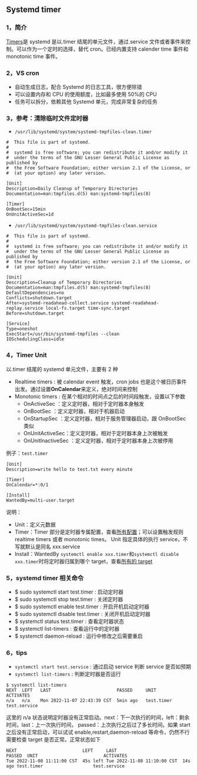 ## Systemd timer

### 1，简介

[Timers](https://wiki.archlinux.org/title/systemd/Timers)是 systemd 是以.timer 结尾的单元文件，通过.service 文件或者事件来控制。可以作为一个定时的选择，替代 cron。已经内置支持 calender time 事件和 monotonic time 事件。

### 2，VS cron

- 自动生成日志，配合 Systemd 的日志工具，很方便除错
- 可以设置内存和 CPU 的使用额度，比如最多使用 50%的 CPU
- 任务可以拆分，依赖其他 Systemd 单元，完成非常复杂的任务

### 3，参考：清除临时文件定时器

- `/usr/lib/systemd/system/systemd-tmpfiles-clean.timer`

```
#  This file is part of systemd.
#
#  systemd is free software; you can redistribute it and/or modify it
#  under the terms of the GNU Lesser General Public License as published by
#  the Free Software Foundation; either version 2.1 of the License, or
#  (at your option) any later version.

[Unit]
Description=Daily Cleanup of Temporary Directories
Documentation=man:tmpfiles.d(5) man:systemd-tmpfiles(8)

[Timer]
OnBootSec=15min
OnUnitActiveSec=1d
```

- `/usr/lib/systemd/system/systemd-tmpfiles-clean.service`

```
#  This file is part of systemd.
#
#  systemd is free software; you can redistribute it and/or modify it
#  under the terms of the GNU Lesser General Public License as published by
#  the Free Software Foundation; either version 2.1 of the License, or
#  (at your option) any later version.

[Unit]
Description=Cleanup of Temporary Directories
Documentation=man:tmpfiles.d(5) man:systemd-tmpfiles(8)
DefaultDependencies=no
Conflicts=shutdown.target
After=systemd-readahead-collect.service systemd-readahead-replay.service local-fs.target time-sync.target
Before=shutdown.target

[Service]
Type=oneshot
ExecStart=/usr/bin/systemd-tmpfiles --clean
IOSchedulingClass=idle
```

### 4，Timer Unit

以.timer 结尾的 systemd 单元文件，主要有 2 种

- Realtime timers : 被 calendar event 触发，cron jobs 也是这个被日历事件出发。通过设置**OnCalendar**来定义，绝对时间来控制
- Monotonic timers : 在某个相对的时间点之后的时间段触发，设置以下参数
  - OnActiveSec ：定义定时器，相对于定时器本身触发
  - OnBootSec ：定义定时器，相对于机器启动
  - OnStartupSec ：定义定时器，相对于服务管理器启动，跟 OnBootSec 类似
  - OnUnitActiveSec：定义定时器，相对于定时器本身上次被触发
  - OnUnitInactiveSec ：定义定时器，相对于定时器本身上次被停用

例子：`test.timer`

```
[Unit]
Description=write hello to test.txt every minute

[Timer]
OnCalendar=*:0/1

[Install]
WantedBy=multi-user.target
```

说明：

- Unit：定义元数据
- Timer：Timer 部分是定时器专属配置，查看[所有配置](https://man.archlinux.org/man/systemd.timer.5)；可以设置触发规则 realtime timers 或者 monotonic times。 Unit 指定具体的执行 service，不写就默认是同名 xxx.service
- Install：WantedBy `systemctl enable xxx.timer`和`systemctl disable xxx.timer`时将定时器归属到哪个 target，查看[所有的 target](https://man.archlinux.org/man/systemd.special.7)

### 5，systemd timer 相关命令

- $ sudo systemctl start test.timer : 启动定时器
- $ sudo systemctl stop test.timer : 关闭定时器
- $ sudo systemctl enable test.timer : 开启开机启动定时器
- $ sudo systemctl disable test.timer : 关闭开机启动定时器
- $ systemctl status test.timer : 查看定时器状态
- $ systemctl list-timers : 查看运行中的定时器
- $ systemctl daemon-reload : 运行中修改之后需要重启

### 6，tips

- `systemctl start test.service` : 通过启动 service 判断 service 是否如预期
- `systemctl list-timers` : 判断定时器是否运行

```
$ systemctl list-timers
NEXT  LEFT   LAST                         PASSED     UNIT         ACTIVATES
n/a   n/a    Mon 2022-11-07 22:43:39 CST  5min ago   test.timer   test.service
```

这里的 n/a 状态说明定时器没有正常启动。next：下一次执行的时间，left：剩余时间，last：上一次执行时间， passed：上次执行之后过了多长时间。如果 start 之后没有正常启动，可以试试 enable,restart,daemon-reload 等命令，仍然不行需要检查 target 是否正常。正常状态如下

```
NEXT                         LEFT     LAST                         PASSED  UNIT                         ACTIVATES
Tue 2022-11-08 11:11:00 CST  45s left Tue 2022-11-08 11:10:00 CST  14s ago test.timer                   test.service
```
